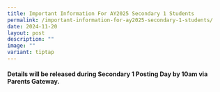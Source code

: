 ```yaml
---
title: Important Information For AY2025 Secondary 1 Students
permalink: /important-information-for-ay2025-secondary-1-students/
date: 2024-11-20
layout: post
description: ""
image: ""
variant: tiptap
---
```

<h4>Details will be released during Secondary 1 Posting Day by 10am via Parents Gateway.</h4>
<p></p>